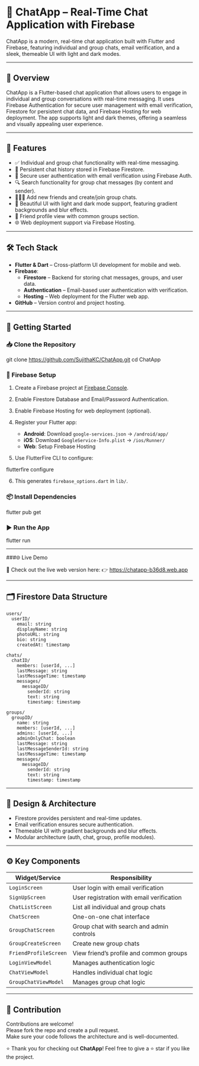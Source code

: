 # 💬 ChatApp – Real-Time Chat Application with Firebase

ChatApp is a modern, real-time chat application built with Flutter and Firebase, featuring individual and group chats, email verification, and a sleek, themeable UI with light and dark modes.

---

## 🌟 Overview

ChatApp is a Flutter-based chat application that allows users to engage in individual and group conversations with real-time messaging. It uses Firebase Authentication for secure user management with email verification, Firestore for persistent chat data, and Firebase Hosting for web deployment. The app supports light and dark themes, offering a seamless and visually appealing user experience.

---

## 🚀 Features

- ✅ Individual and group chat functionality with real-time messaging.
- 💾 Persistent chat history stored in Firebase Firestore.
- 🔐 Secure user authentication with email verification using Firebase Auth.
- 🔍 Search functionality for group chat messages (by content and sender).
- 🧑‍🤝‍🧑 Add new friends and create/join group chats.
- 🎨 Beautiful UI with light and dark mode support, featuring gradient backgrounds and blur effects.
- 👤 Friend profile view with common groups section.
- 🌐 Web deployment support via Firebase Hosting.

---

## 🛠️ Tech Stack

- **Flutter & Dart** – Cross-platform UI development for mobile and web.
- **Firebase**:
  - **Firestore** – Backend for storing chat messages, groups, and user data.
  - **Authentication** – Email-based user authentication with verification.
  - **Hosting** – Web deployment for the Flutter web app.
- **GitHub** – Version control and project hosting.

---


## 🏁 Getting Started

### 📥 Clone the Repository


git clone https://github.com/SujithaKC/ChatApp.git
cd ChatApp

### 🔧 Firebase Setup

1. Create a Firebase project at [Firebase Console](https://console.firebase.google.com).
2. Enable Firestore Database and Email/Password Authentication.
3. Enable Firebase Hosting for web deployment (optional).
4. Register your Flutter app:
   - **Android**: Download `google-services.json` → `/android/app/`
   - **iOS**: Download `GoogleService-Info.plist` → `/ios/Runner/`
   - **Web**: Setup Firebase Hosting

5. Use FlutterFire CLI to configure:

flutterfire configure

6. This generates `firebase_options.dart` in `lib/`.

### 📦 Install Dependencies

flutter pub get

### ▶️ Run the App

flutter run

---
###🌐 Live Demo

🚀 Check out the live web version here:
👉 https://chatapp-b36d8.web.app

---
## 🗂️ Firestore Data Structure

```
users/
  userID/
    email: string
    displayName: string
    photoURL: string
    bio: string
    createdAt: timestamp

chats/
  chatID/
    members: [userId, ...]
    lastMessage: string
    lastMessageTime: timestamp
    messages/
      messageID/
        senderId: string
        text: string
        timestamp: timestamp

groups/
  groupID/
    name: string
    members: [userId, ...]
    admins: [userId, ...]
    adminOnlyChat: boolean
    lastMessage: string
    lastMessageSenderId: string
    lastMessageTime: timestamp
    messages/
      messageID/
        senderId: string
        text: string
        timestamp: timestamp
```

---

## 🎨 Design & Architecture

- Firestore provides persistent and real-time updates.
- Email verification ensures secure authentication.
- Themeable UI with gradient backgrounds and blur effects.
- Modular architecture (auth, chat, group, profile modules).

---

## ⚙️ Key Components

| Widget/Service         | Responsibility                                 |
|------------------------|-----------------------------------------------|
| `LoginScreen`          | User login with email verification            |
| `SignUpScreen`         | User registration with email verification     |
| `ChatListScreen`       | List all individual and group chats           |
| `ChatScreen`           | One-on-one chat interface                     |
| `GroupChatScreen`      | Group chat with search and admin controls     |
| `GroupCreateScreen`    | Create new group chats                        |
| `FriendProfileScreen`  | View friend’s profile and common groups       |
| `LoginViewModel`       | Manages authentication logic                  |
| `ChatViewModel`        | Handles individual chat logic                 |
| `GroupChatViewModel`   | Manages group chat logic                      |

---

## 🤝 Contribution

Contributions are welcome!  
Please fork the repo and create a pull request.  
Make sure your code follows the architecture and is well-documented.

⭐ Thank you for checking out **ChatApp**! Feel free to give a ⭐ star if you like the project.
